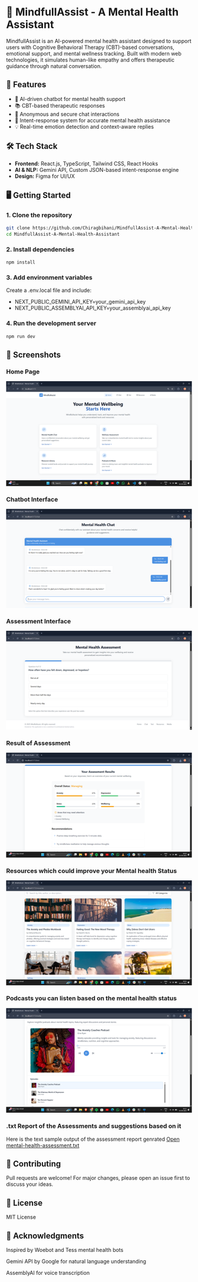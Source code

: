 # 🧠 MindfullAssist - A Mental Health Assistant

MindfullAssist is an AI-powered mental health assistant designed to support users with Cognitive Behavioral Therapy (CBT)-based conversations, emotional support, and mental wellness tracking. Built with modern web technologies, it simulates human-like empathy and offers therapeutic guidance through natural conversation.

## 🚀 Features

- 🧘 AI-driven chatbot for mental health support
- 📚 CBT-based therapeutic responses
- 🔐 Anonymous and secure chat interactions
- 🧩 Intent-response system for accurate mental health assistance
- 💡 Real-time emotion detection and context-aware replies

## 🛠️ Tech Stack

- **Frontend:** React.js, TypeScript, Tailwind CSS, React Hooks
- **AI & NLP:** Gemini API, Custom JSON-based intent-response engine
- **Design:** Figma for UI/UX

## 🖥️ Getting Started

### 1. Clone the repository
```bash
git clone https://github.com/Chiragbihani/MindfullAssist-A-Mental-Health-Assistant.git
cd MindfullAssist-A-Mental-Health-Assistant
```
### 2. Install dependencies
```bash
npm install
```
### 3. Add environment variables
Create a .env.local file and include:

- NEXT_PUBLIC_GEMINI_API_KEY=your_gemini_api_key
- NEXT_PUBLIC_ASSEMBLYAI_API_KEY=your_assemblyai_api_key
### 4. Run the development server
```bash
npm run dev
```
## 📸 Screenshots

### Home Page  
![Home Page](src/Images/Landing_Page.png)

### Chatbot Interface  
![Chatbot](src/Images/ChatBot.png)

### Assessment Interface 
![assessment](src/Images/Assessment.png)

### Result of Assessment
![Report](src/Images/Report.png)

### Resources which could improve your Mental health Status
![Resources](src/Images/Resources.png)

### Podcasts you can listen based on the mental health status
![Podcast](src/Images/Podcasts.png)

### .txt Report of the Assessments and suggestions based on it
Here is the text sample output of the assessment report genrated [Open mental-health-assessment.txt](src/Images/mental-health-assessment%20(1).txt)

## 🤝 Contributing
Pull requests are welcome! For major changes, please open an issue first to discuss your ideas.

## 📄 License
MIT License

## 🙏 Acknowledgments
Inspired by Woebot and Tess mental health bots

Gemini API by Google for natural language understanding

AssemblyAI for voice transcription

